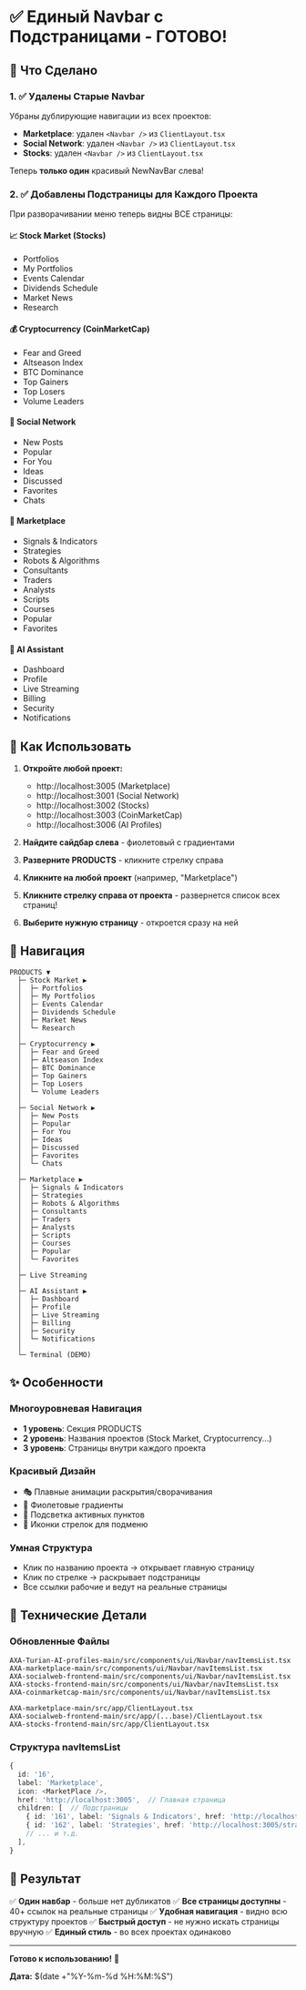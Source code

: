# ✅ Единый Navbar с Подстраницами - ГОТОВО!

## 🎉 Что Сделано

### 1. ✅ Удалены Старые Navbar
Убраны дублирующие навигации из всех проектов:
- **Marketplace**: удален `<Navbar />` из `ClientLayout.tsx`
- **Social Network**: удален `<Navbar />` из `ClientLayout.tsx`
- **Stocks**: удален `<Navbar />` из `ClientLayout.tsx`

Теперь **только один** красивый NewNavBar слева!

### 2. ✅ Добавлены Подстраницы для Каждого Проекта

При разворачивании меню теперь видны ВСЕ страницы:

#### 📈 Stock Market (Stocks)
- Portfolios
- My Portfolios
- Events Calendar
- Dividends Schedule
- Market News
- Research

#### 💰 Cryptocurrency (CoinMarketCap)
- Fear and Greed
- Altseason Index
- BTC Dominance
- Top Gainers
- Top Losers
- Volume Leaders

#### 👥 Social Network
- New Posts
- Popular
- For You
- Ideas
- Discussed
- Favorites
- Chats

#### 🏪 Marketplace
- Signals & Indicators
- Strategies
- Robots & Algorithms
- Consultants
- Traders
- Analysts
- Scripts
- Courses
- Popular
- Favorites

#### 🤖 AI Assistant
- Dashboard
- Profile
- Live Streaming
- Billing
- Security
- Notifications

## 🚀 Как Использовать

1. **Откройте любой проект:**
   - http://localhost:3005 (Marketplace)
   - http://localhost:3001 (Social Network)
   - http://localhost:3002 (Stocks)
   - http://localhost:3003 (CoinMarketCap)
   - http://localhost:3006 (AI Profiles)

2. **Найдите сайдбар слева** - фиолетовый с градиентами

3. **Разверните PRODUCTS** - кликните стрелку справа

4. **Кликните на любой проект** (например, "Marketplace")

5. **Кликните стрелку справа от проекта** - развернется список всех страниц!

6. **Выберите нужную страницу** - откроется сразу на ней

## 🎨 Навигация

```
PRODUCTS ▼
  ├─ Stock Market ▶
  │  ├─ Portfolios
  │  ├─ My Portfolios
  │  ├─ Events Calendar
  │  ├─ Dividends Schedule
  │  ├─ Market News
  │  └─ Research
  │
  ├─ Cryptocurrency ▶
  │  ├─ Fear and Greed
  │  ├─ Altseason Index
  │  ├─ BTC Dominance
  │  ├─ Top Gainers
  │  ├─ Top Losers
  │  └─ Volume Leaders
  │
  ├─ Social Network ▶
  │  ├─ New Posts
  │  ├─ Popular
  │  ├─ For You
  │  ├─ Ideas
  │  ├─ Discussed
  │  ├─ Favorites
  │  └─ Chats
  │
  ├─ Marketplace ▶
  │  ├─ Signals & Indicators
  │  ├─ Strategies
  │  ├─ Robots & Algorithms
  │  ├─ Consultants
  │  ├─ Traders
  │  ├─ Analysts
  │  ├─ Scripts
  │  ├─ Courses
  │  ├─ Popular
  │  └─ Favorites
  │
  ├─ Live Streaming
  │
  ├─ AI Assistant ▶
  │  ├─ Dashboard
  │  ├─ Profile
  │  ├─ Live Streaming
  │  ├─ Billing
  │  ├─ Security
  │  └─ Notifications
  │
  └─ Terminal (DEMO)
```

## ✨ Особенности

### Многоуровневая Навигация
- **1 уровень**: Секция PRODUCTS
- **2 уровень**: Названия проектов (Stock Market, Cryptocurrency...)
- **3 уровень**: Страницы внутри каждого проекта

### Красивый Дизайн
- 🎭 Плавные анимации раскрытия/сворачивания
- 🌈 Фиолетовые градиенты
- 📍 Подсветка активных пунктов
- 🔄 Иконки стрелок для подменю

### Умная Структура
- Клик по названию проекта → открывает главную страницу
- Клик по стрелке → раскрывает подстраницы
- Все ссылки рабочие и ведут на реальные страницы

## 🔧 Технические Детали

### Обновленные Файлы
```
AXA-Turian-AI-profiles-main/src/components/ui/Navbar/navItemsList.tsx
AXA-marketplace-main/src/components/ui/Navbar/navItemsList.tsx
AXA-socialweb-frontend-main/src/components/ui/Navbar/navItemsList.tsx
AXA-stocks-frontend-main/src/components/ui/Navbar/navItemsList.tsx
AXA-coinmarketcap-main/src/components/ui/Navbar/navItemsList.tsx

AXA-marketplace-main/src/app/ClientLayout.tsx
AXA-socialweb-frontend-main/src/app/(...base)/ClientLayout.tsx
AXA-stocks-frontend-main/src/app/ClientLayout.tsx
```

### Структура navItemsList
```typescript
{
  id: '16',
  label: 'Marketplace',
  icon: <MarketPlace />,
  href: 'http://localhost:3005',  // Главная страница
  children: [  // Подстраницы
    { id: '161', label: 'Signals & Indicators', href: 'http://localhost:3005/signals-tab' },
    { id: '162', label: 'Strategies', href: 'http://localhost:3005/strategies-tab' },
    // ... и т.д.
  ],
}
```

## 🎯 Результат

✅ **Один навбар** - больше нет дубликатов
✅ **Все страницы доступны** - 40+ ссылок на реальные страницы
✅ **Удобная навигация** - видно всю структуру проектов
✅ **Быстрый доступ** - не нужно искать страницы вручную
✅ **Единый стиль** - во всех проектах одинаково

---

**Готово к использованию!** 🚀

**Дата:** $(date +"%Y-%m-%d %H:%M:%S")
